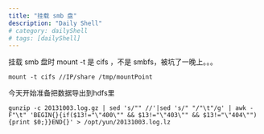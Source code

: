 ```yaml
---
title: "挂载 smb 盘"
description: "Daily Shell"
# category: dailyShell
# tags: [dailyShell]
---
```



挂载 smb 盘时 mount -t 是 cifs ，不是 smbfs，被坑了一晚上。。。

    mount -t cifs //IP/share /tmp/mountPoint

今天开始准备把数据导出到hdfs里

    gunzip -c 20131003.log.gz | sed 's/"" //'|sed 's/" "/"\t"/g' | awk -F"\t" 'BEGIN{}{if($13!="\"400\"" && $13!="\"403\"" && $13!="\"404\""){print $0;}}END{}' > /opt/yun/20131003.log.lz
